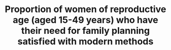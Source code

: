 ---
date_of_national_source_publication: December  2015
source_agency_staff_name: >-
  National  Survey  of  Family  Growth,  Reproductive  Statistics  Branch,  Division  of  Vital  Statistics,  National  Center  for  Health  Statistics
source_agency_staff_email: ambranum@cdc.gov
source_url: 'http://www.cdc.gov/nchs/nsfg/nsfg_2011_2013_puf.htm'
indicator_definition: >-
  From  WHO:  Percentage  of  women  of  reproductive  age  (15-49  years)  who  are  sexually  active  and  who  have  their  need  for  family  planning  satisfied  with  modern  methods.From  Population  Division/DESA,  United  Nations:  Percentage  of  women  of  reproductive  age  (15-49  years)  who  have  their  need  for  family  planning  satisfied  with  modern  methods.From  UNFPA:  The  contraceptive  prevalence  rate  is  the  percentage  of  women  of  reproductive  age  who  are  currently  using,  or  whose  sexual  partner  is  currently  using,  at  least  one  contraceptive  method,  regardless  of  the  method  used.  Concepts  Women  of  reproductive  age  include  all  women  of  reproductive  age  (15-49)  who  are  married  or  in  consensual  union.  Contraceptive  methods  include  modern  and  traditional  methods.  Modern  methods  of  contraception  include  female  and  male  sterilization,  oral  hormonal  pills,  intra-uterine  devices  (IUD),  male  condoms,  injectables,  implants  (including  Norplant),  vaginal  barrier  methods,  female  condoms,  and  emergency  contraception.  Traditional  methods  of  contraception  include  the  rhythm  method  (periodic  abstinence),  withdrawal,  lactational  amenorrhea  method  (LAM)  and  folk  methods.
target: >-
  By  2030,  ensure  universal  access  to  sexual  and  reproductive  health-care  services,  including  for  family  planning,  information  and  education,  and  the  integration  of  reproductive  health  into  national  strategies  and  programmes.
indicator_name: >-
  Proportion  of  women  of  reproductive  age  (aged  15-49  years)  who  have  their  need  for  family  planning  satisfied  with  modern  methods
title: >-
  Proportion  of  women  of  reproductive  age  (aged  15-49  years)  who  have  their  need  for  family  planning  satisfied  with  modern  methods
permalink: /3-7-1/
sdg_goal: 3
graph_type_description: Bar  graph
graph_status_notes: Graphed
layout: indicator
indicator: 3.7.1
un_designated_tier: '1'
un_custodial_agency: 'DESA  Population  Division  (Partnering  Agencies:  UNFPA,  WHO)'
indicator_variable: percent_contraceptionuse
graph: null
variable_description: null
variable_notes: null
target_id: '3.7'
has_metadata: true
goal_meta_link: 'http://unstats.un.org/sdgs/files/metadata-compilation/Metadata-Goal-3.pdf'
goal_meta_link_page: 19
source_title: null
source_notes: null
published: true
actual_indicator_available: >-
  Percentage  of  current  use  of  any  method  of  contraception  among  US  women  aged  15-44
periodicity: Every  four  years  starting  in  2006
time_period: 2002-2015
method_of_computation: >-
  Number  of  women  with  family  planning  demand  who  use  modern  methods  /  Total  number  of  women  in  need  of  family  planning  Method  of  measurement  Household  surveys  include  a  series  of  questions  to  measure  modern  contraceptive  prevalence  rate  and  demand  for  family  planning.Total  demand  for  family  planning  is  defined  as  the  sum  of  the  number  of  women  of  reproductive  age  (15'49  years)  who  are  married  or  in  a  union  and  who  are  currently  using,  or  whose  sexual  partner  is  currently  using,  at  least  one  contraceptive  method,  and  the  unmet  need  for  family  planning.  Unmet  need  for  family  planning  is  the  proportion  of  women  of  reproductive  age  (15'49  years)  either  married  or  in  a  consensual  union,  who  are  fecund  and  sexually  active  but  who  are  not  using  any  method  of  contraception  (modern  or  traditional),  and  report  not  wanting  any  more  children  or  wanting  to  delay  the  birth  of  their  next  child  for  at  least  two  years.  Included  are:  (i)  all  pregnant  women  (married  or  in  a  consensual  union)  whose  pregnancies  were  unwanted  or  mistimed  at  the  time  of  conception;  (ii)  all  postpartum  amenorrhoeic  women  (married  or  in  consensual  union)  who  are  not  using  family  planning  and  whose  last  birth  was  unwanted  or  mistimed;  (iii)  all  fecund  women  (married  or  in  consensual  union)  who  are  neither  pregnant  nor  postpartum  amenorrhoeic,  and  who  either  do  not  want  any  more  children  (want  to  limit  family  size),  or  who  wish  to  postpone  the  birth  of  a  child  for  at  least  two  years  or  do  not  know  when  or  if  they  want  another  child  (want  to  space  births),  but  are  not  using  any  contraceptive  method.From  Population  Division/DESA,  United  Nations:  The  numerator  is  the  percentage  of  women  of  reproductive  age  (15-49  years  old)  who  are  currently  using,  or  whose  sexual  partner  is  currently  using,  at  least  one  modern  contraceptive  method.  The  denominator  is  the  total  demand  for  family  planning  (the  sum  of  contraceptive  prevalence  (any  method)  and  the  unmet  need  for  family  planning.  Metadata  on  the  definition,  method  of  computation  and  other  information  for  each  component'  contraceptive  prevalence  and  unmet  need  for  family  planning'are  included  in  the  MDG  database  as  each  was  an  indicator  (5.3  and  5.6)  used  for  global  monitoring  of  MDG  target  5.B.  Achieve,  by  2015,  universal  access  to  reproductive  health.  An  important  limitation,  though,  of  the  indicators  used  in  MDG  monitoring  is  that  they  were  only  with  reference  to  women  of  reproductive  age  who  are  married  or  in  a  union.  The  indicators  missed  women  who  are  not  married  but  who  are  exposed  to  the  risk  of  pregnancy.  See  http://unstats.un.org/unsd/mdg/Metadata.aspx  The  proposed  indicator  limits  the  numerator  to  women  who  are  using  a  modern  method  of  family  planning.  Women  who  are  using  a  traditional  method  of  contraception  are  not  considered  as  having  a  met  need  for  family  planning.  In  contrast,  the  indicator  'Demand  for  family  planning  satisfied  (met  need  for  contraception)'  (regardless  if  the  method  used  is  modern  or  traditional).is  a  key  indicator  under  the  Every  Woman,  Every  Child  initiative  and  is  described  in  detail  in  the  handbook  'Monitoring  maternal,  newborn  and  child  health:  understanding  key  progress  indicators'  available  here  from  WHO  (2011):  http://www.who.int/entity/healthmetrics/news/monitoring_maternal_newborn_child_health.pdf.From  UNFPA:  (  Women  using  a  contraceptive  method  /  Women  of  reproductive  age  )  X  100
rationale_interpretation: >-
  From  Population  Division/DESA,  United  Nations:  @@  While  it  is  difficult  to  define  an  ideal  level  of  contraceptive  prevalence,  since  it  is  dependent,  in  part,  on  womens  and  men  fertility  preferences,  the  proportion  of  demand  for  family  planning  satisfied  can  be  interpreted  as  the  degree  to  which  total  demand  for  contraception  has  been  met  with  an  ideal  (if  improbable)  target  of  100  per  cent  demand  met.  @@  "The  proportion  of  demand  for  family  planning  satisfied  (met  need  for  contraception)  indicator  enables  assessment  of  family  planning  programmes  and  progress  in  providing  contraceptive  services  to  women  who  wish  to  avoid  getting  pregnant.  Access  to  family  planning  provides  women  and  their  partners  opportunities  to  make  decisions  about  family  size  and  timing  of  pregnancies.  This  contributes  to  maternal  and  child  health  by  preventing  unintended  pregnancies  and  pregnancies  that  are  too  closely  spaced,  which  are  at  higher  risk  for  poor  obstetrical  outcomes.  Unmet  need  for  family  planning  shows  the  gap  between  womens  reproductive  intentions  and  their  access  to  or  use  of  contraceptives.  The  CPR  provides  an  estimate  of  contraceptive  use  in  a  population.  Both  the  unmet  need  for  family  planning  and  CPR  indicators  are  used  for  tracking  progress  towards  the  MDG  5  target  5B  of  achieving  universal  access  to  reproductive  health."  (WHO,  2011)  @@  @@  From  UNFPA:  The  contraceptive  prevalence  rate,  which  serves  as  a  proxy  measure  of  access  to  reproductive  health  services,  is  useful  for  tracking  progress  towards  the  target  of  achieving  universal  access  to  reproductive  health,  especially  when  the  indicator  is  considered  in  conjunction  with  information  about  womens  knowledge  of  family  planning  or  accessibility,  and  the  quality  of  family  planning  services.  Information  on  contraceptive  prevalence  complements  the  indicator  of  unmet  need  for  family  planning.  The  sum  of  contraceptive  prevalence  and  unmet  need  determines  the  total  demand  for  contraception.  Unlike  the  unmet  need  indicator,  contraceptive  prevalence  does  not  take  into  account  whether  women  or  couples  do  or  do  not  desire  additional  children.  This  makes  the  indicator  more  difficult  to  interpret  than  unmet  need  because  contraceptive  prevalence  rates  vary  across  societies  with  vastly  different  preferred  family  sizes.  For  the  same  reason,  it  is  difficult  to  specify  the  desired  target  for  contraceptive  prevalence  rates.
actual_indicator_available_description: >-
  Percent  of  all  US  women  aged  15-44  years  using  any  method  of  contraception  in  the  month  of  interview  in  the  National  Survey  of  Family  Growth
us_method_of_computation: >-
  Measures  the  contraceptive  method  used  (if  any)  in  the  month  of  the  interview  (not  at  a  specific  act  of  sexual  intercourse)  among  female  participants  aged  15-44  in  the  National  Survey  of  Family  Growth.  The  recode  variable  used  to  identify  any  contraception  use  was  CONSTAT1.  Nationally  representative  estimates  are  produced  using  sample  survey  weights.
comments_and_limitations: >-
  Estimates  can  only  be  made  periodically.  Estimates  shown  represent  the  midpoint  of  the  time  period  of  the  survey  used  to  produce  the  data.  Between  2000  and  2006,  the  NSFG  was  only  administered  once,  in  2002.  Since  2006,  the  survey  has  been  administered  continuously,  but  data  are  produced  in  2-year  cycles6.  Between  2006  and  2015,  two  4-year  estimates  are  provided  representing  the  midpoint  of  each  4-year  data  release  (2008  and  2013).
source_agency_survey_dataset: National  Center  for  Health  Statistics/National  Survey  of  Family  Growth
graph_title: null
date_metadata_updated: October  2017  

---
